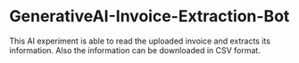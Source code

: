 # GenerativeAI-Invoice-Extraction-Bot
This AI experiment is able to read the uploaded invoice and extracts its information. Also the information can be downloaded in CSV format.
